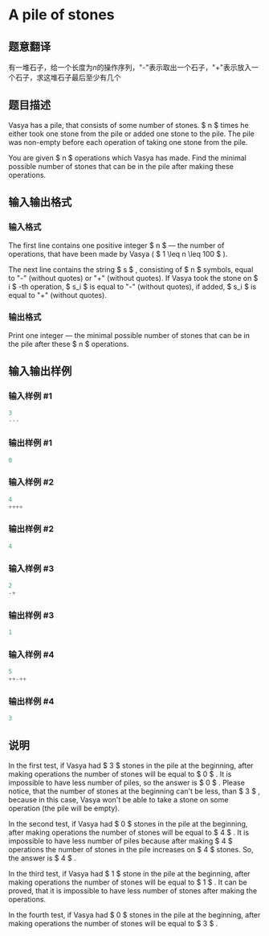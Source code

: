 # A pile of stones

## 题意翻译

有一堆石子，给一个长度为$n$的操作序列，"-"表示取出一个石子，"+"表示放入一个石子，求这堆石子最后至少有几个

## 题目描述

Vasya has a pile, that consists of some number of stones. $ n $ times he either took one stone from the pile or added one stone to the pile. The pile was non-empty before each operation of taking one stone from the pile.

You are given $ n $ operations which Vasya has made. Find the minimal possible number of stones that can be in the pile after making these operations.

## 输入输出格式

### 输入格式

The first line contains one positive integer $ n $ — the number of operations, that have been made by Vasya ( $ 1 \leq n \leq 100 $ ).

The next line contains the string $ s $ , consisting of $ n $ symbols, equal to "-" (without quotes) or "+" (without quotes). If Vasya took the stone on $ i $ -th operation, $ s_i $ is equal to "-" (without quotes), if added, $ s_i $ is equal to "+" (without quotes).

### 输出格式

Print one integer — the minimal possible number of stones that can be in the pile after these $ n $ operations.

## 输入输出样例

### 输入样例 #1

```cpp
3
---

```
### 输出样例 #1

```cpp
0
```


### 输入样例 #2

```cpp
4
++++

```
### 输出样例 #2

```cpp
4
```


### 输入样例 #3

```cpp
2
-+

```
### 输出样例 #3

```cpp
1
```


### 输入样例 #4

```cpp
5
++-++

```
### 输出样例 #4

```cpp
3
```


## 说明

In the first test, if Vasya had $ 3 $ stones in the pile at the beginning, after making operations the number of stones will be equal to $ 0 $ . It is impossible to have less number of piles, so the answer is $ 0 $ . Please notice, that the number of stones at the beginning can't be less, than $ 3 $ , because in this case, Vasya won't be able to take a stone on some operation (the pile will be empty).

In the second test, if Vasya had $ 0 $ stones in the pile at the beginning, after making operations the number of stones will be equal to $ 4 $ . It is impossible to have less number of piles because after making $ 4 $ operations the number of stones in the pile increases on $ 4 $ stones. So, the answer is $ 4 $ .

In the third test, if Vasya had $ 1 $ stone in the pile at the beginning, after making operations the number of stones will be equal to $ 1 $ . It can be proved, that it is impossible to have less number of stones after making the operations.

In the fourth test, if Vasya had $ 0 $ stones in the pile at the beginning, after making operations the number of stones will be equal to $ 3 $ .

